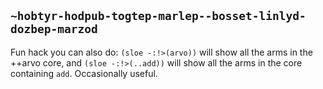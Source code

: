 ## `~hobtyr-hodpub-togtep-marlep--bosset-linlyd-dozbep-marzod`
Fun hack you can also do: `(sloe -:!>(arvo))` will show all the arms in the ++arvo core, and `(sloe -:!>(..add))` will show all the arms in the core containing `add`. Occasionally useful.